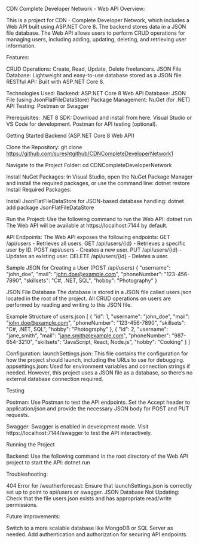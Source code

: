 CDN Complete Developer Network - Web API
Overview:

This is a project for CDN - Complete Developer Network, which includes a Web API built using ASP.NET Core 8. 
The backend stores data in a JSON file database. The Web API allows users to perform CRUD operations for managing users, 
including adding, updating, deleting, and retrieving user information.

Features:

CRUD Operations: Create, Read, Update, Delete freelancers.
JSON File Database: Lightweight and easy-to-use database stored as a JSON file.
RESTful API: Built with ASP.NET Core 8.


Technologies Used:
Backend: ASP.NET Core 8 Web API
Database: JSON File (using JsonFlatFileDataStore)
Package Management: NuGet (for .NET)
API Testing: Postman or Swagger

Prerequisites:
.NET 8 SDK: Download and install from here.
Visual Studio or VS Code for development.
Postman for API testing (optional).

Getting Started
Backend (ASP.NET Core 8 Web API)

Clone the Repository:
git clone https://github.com/sureshtgithub/CDNCompleteDeveloperNetwork1

Navigate to the Project Folder:
cd CDNCompleteDeveloperNetwork

Install NuGet Packages: In Visual Studio, open the NuGet Package Manager and install the required packages, or use the command line:
dotnet restore
Install Required Packages:

Install JsonFlatFileDataStore for JSON-based database handling:
dotnet add package JsonFlatFileDataStore

Run the Project: Use the following command to run the Web API:
dotnet run
The Web API will be available at https://localhost:7144 by default.

API Endpoints:
The Web API exposes the following endpoints:
GET /api/users - Retrieves all users.
GET /api/users/{id} - Retrieves a specific user by ID.
POST /api/users - Creates a new user.
PUT /api/users/{id} - Updates an existing user.
DELETE /api/users/{id} - Deletes a user.

Sample JSON for Creating a User (POST /api/users)
{
  "username": "john_doe",
  "mail": "john.doe@example.com",
  "phoneNumber": "123-456-7890",
  "skillsets": "C#, .NET, SQL",
  "hobby": "Photography"
}

JSON File Database
The database is stored in a JSON file called users.json located in the root of the project.
All CRUD operations on users are performed by reading and writing to this JSON file.

Example Structure of users.json
[
  {
    "id": 1,
    "username": "john_doe",
    "mail": "john.doe@example.com",
    "phoneNumber": "123-456-7890",
    "skillsets": "C#, .NET, SQL",
    "hobby": "Photography"
  },
  {
    "id": 2,
    "username": "jane_smith",
    "mail": "jane.smith@example.com",
    "phoneNumber": "987-654-3210",
    "skillsets": "JavaScript, React, Node.js",
    "hobby": "Cooking"
  }
]

Configuration:
launchSettings.json: This file contains the configuration for how the project should launch, including the URLs to use for debugging.
appsettings.json: Used for environment variables and connection strings if needed. However, this project uses a JSON file as a database, so there’s no external database connection required.

Testing

Postman:
Use Postman to test the API endpoints.
Set the Accept header to application/json and provide the necessary JSON body for POST and PUT requests.

Swagger:
Swagger is enabled in development mode. Visit https://localhost:7144/swagger to test the API interactively.

Running the Project

Backend:
Use the following command in the root directory of the Web API project to start the API:
dotnet run

Troubleshooting:

404 Error for /weatherforecast: Ensure that launchSettings.json is correctly set up to point to api/users or swagger.
JSON Database Not Updating: Check that the file users.json exists and has appropriate read/write permissions.

Future Improvements:

Switch to a more scalable database like MongoDB or SQL Server as needed.
Add authentication and authorization for securing API endpoints.

